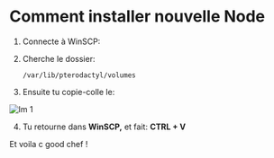 # Comment installer nouvelle Node 

1) Connecte à WinSCP:

2) Cherche le dossier:
   
   ```
   /var/lib/pterodactyl/volumes
   ```

4) Ensuite tu copie-colle le:

![Im 1](https://i.imgur.com/FmEk6qR.png)


4) Tu retourne dans __WinSCP,__ et fait: **CTRL + V**

Et voila c good chef !
